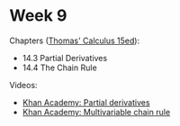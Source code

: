 # Week 9

Chapters ([Thomas' Calculus 15ed](https://annas-archive.org/md5/ca33a08bbe2ed2ef4769d8ff9fbdde41)):
- 14.3 Partial Derivatives
- 14.4 The Chain Rule

Videos:
- [Khan Academy: Partial derivatives](https://www.khanacademy.org/math/multivariable-calculus/multivariable-derivatives/partial-derivatives/v/partial-derivatives-introduction)
- [Khan Academy: Multivariable chain rule](https://www.khanacademy.org/math/multivariable-calculus/multivariable-derivatives/multivariable-chain-rule/v/multivariable-chain-rule)

